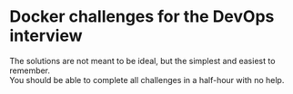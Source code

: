 # Docker challenges for the DevOps interview

The solutions are not meant to be ideal, but the simplest and easiest to remember. <br />
You should be able to complete all challenges in a half-hour with no help. 
